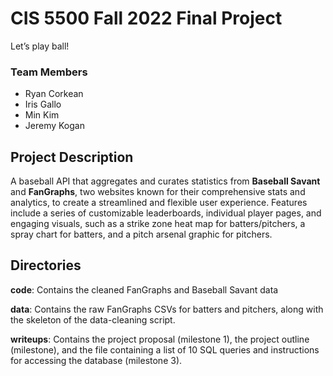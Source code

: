 # CIS 5500 Fall 2022 Final Project
Let’s play ball!

### Team Members
* Ryan Corkean 
* Iris Gallo
* Min Kim
* Jeremy Kogan

## Project Description
A baseball API that aggregates and curates statistics from **Baseball Savant** and **FanGraphs**, two websites known for their comprehensive stats and analytics, to create a streamlined and flexible user experience. Features include a series of customizable leaderboards, individual player pages, and engaging visuals, such as a strike zone heat map for batters/pitchers, a spray chart for batters, and a pitch arsenal graphic for pitchers. 

## Directories

**code**: Contains the cleaned FanGraphs and Baseball Savant data

**data**: Contains the raw FanGraphs CSVs for batters and pitchers, along with the skeleton of the data-cleaning script.

**writeups**: Contains the project proposal (milestone 1), the project outline (milestone), and the file containing a list of 10 SQL queries and instructions for accessing the database (milestone 3).

